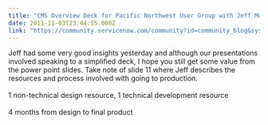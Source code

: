 ```yaml
---
title: "CMS Overview Deck for Pacific Northwest User Group with Jeff Mondick"
date: 2011-11-03T23:44:55.000Z
link: "https://community.servicenow.com/community?id=community_blog&sys_id=a0dc2665dbd0dbc01dcaf3231f9619f3"
---
```

<p>Jeff had some very good insights yesterday and although our presentations involved speaking to a simplified deck, I hope you still get some value from the power point slides. Take note of slide 11 where Jeff describes the resources and process involved with going to production. <br /><br />1 non-technical design resource, 1 technical development resource<br /><br />4 months from design to final product</p>